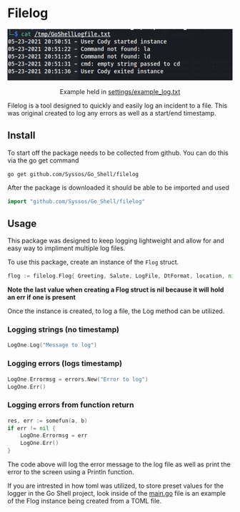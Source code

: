 # Filelog

<p align="center">
  <img src="https://github.com/Syssos/Go_Shell/blob/main/etc/images/Error_Log_Example.PNG" alt="Go Shell img"/>
  <p align="center">Example held in <a href="https://github.com/Syssos/Go_Shell/blob/main/settings/example_log.txt">settings/example_log.txt</a></p>
</p>

Filelog is a tool designed to quickly and easily log an incident to a file. This was original created to log any errors as well as a start/end timestamp.

## Install
To start off the package needs to be collected from github. You can do this via the go get command
```
go get github.com/Syssos/Go_Shell/filelog
```

After the package is downloaded it should be able to be imported and used
```go
import "github.com/Syssos/Go_Shell/filelog"
```
## Usage

This package was designed to keep logging lightweight and allow for and easy way to impliment multiple log files.

To use this package, create an instance of the ``` Flog ``` struct. 

```go
flog := filelog.Flog{ Greeting, Salute, LogFile, DtFormat, location, nil}
```
**Note the last value when creating a Flog struct is nil because it will hold an err if one is present**

Once the instance is created, to log a file, the Log method can be utilized.

### Logging strings (no timestamp)

```go
LogOne.Log("Message to log")
```
### Logging errors (logs timestamp)

```go
LogOne.Errormsg = errors.New("Error to log")
LogOne.Err()
```
### Logging errors from function return

```go
res, err := somefun(a, b)
if err != nil {
	LogOne.Errormsg = err
	LogOne.Err()
}
```

The code above will log the error message to the log file as well as print the error to the screen using a Println function.

If you are intrested in how toml was utilized, to store preset values for the logger in the Go Shell project, look inside of the [main.go](https://github.com/Syssos/Go_Shell/blob/main/main.go) file is an example of the Flog instance being created from a TOML file.